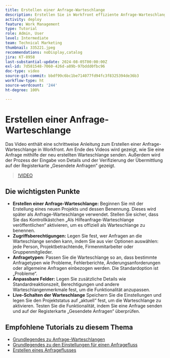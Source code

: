 ```yaml
---
title: Erstellen einer Anfrage-Warteschlange
description: Erstellen Sie in Workfront effiziente Anfrage-Warteschlangen, indem Sie Zugriffsberechtigungen definieren, Anfragetypen und Felder anpassen, die Warteschlange aktivieren und ihre Funktionalität für ein nahtloses Management der Projektübermittlung testen.
activity: deploy
feature: Work Management
type: Tutorial
role: Admin, User
level: Intermediate
team: Technical Marketing
thumbnail: 335221.jpeg
recommendations: noDisplay,catalog
jira: KT-8958
last-substantial-update: 2024-08-05T00:00:00Z
exl-id: 7d581548-7060-426d-a89b-97bddd0fbc96
doc-type: video
source-git-commit: bbdf99c6bc1be714077fd94fc3f8325394de36b3
workflow-type: ht
source-wordcount: '244'
ht-degree: 100%

---
```


# Erstellen einer Anfrage-Warteschlange

Das Video enthält eine schrittweise Anleitung zum Erstellen einer Anfrage-Warteschlange in Workfront. Am Ende des Videos wird gezeigt, wie Sie eine Anfrage mithilfe der neu erstellten Warteschlange senden. Außerdem wird der Prozess der Eingabe von Details und der Verifizierung der Übermittlung auf der Registerkarte „Gesendete Anfragen“ gezeigt. 

>[!VIDEO](https://video.tv.adobe.com/v/335221/?quality=12&learn=on&enablevpops=1)

## Die wichtigsten Punkte

* **Erstellen einer Anfrage-Warteschlange:** Beginnen Sie mit der Erstellung eines neuen Projekts und dessen Benennung. Dieses wird später als Anfrage-Warteschlange verwendet. Stellen Sie sicher, dass Sie das Kontrollkästchen „Als Hilfeanfrage-Warteschlange veröffentlichen“ aktivieren, um es offiziell als Warteschlange zu benennen. 
* **Zugriffsberechtigungen:** Legen Sie fest, wer Anfragen an die Warteschlange senden kann, indem Sie aus vier Optionen auswählen: jede Person, Projektbetrachtende, Firmenmitarbeiter oder Gruppenmitglieder. 
* **Anfragetypen:** Passen Sie die Warteschlange so an, dass bestimmte Anfragetypen wie Probleme, Fehlerberichte, Änderungsanforderungen oder allgemeine Anfragen einbezogen werden. Die Standardoption ist „Probleme“.
* **Anpassbare Felder:** Legen Sie zusätzliche Details wie Standardreaktionszeit, Berechtigungen und andere Warteschlangenmerkmale fest, um die Funktionalität anzupassen. 
* **Live-Schalten der Warteschlange** Speichern Sie die Einstellungen und legen Sie den Projektstatus auf „aktuell“ fest, um die Warteschlange zu aktivieren. Testen Sie die Funktionalität, indem Sie eine Anfrage senden und auf der Registerkarte „Gesendete Anfragen“ überprüfen.

## Empfohlene Tutorials zu diesem Thema

* [Grundlegendes zu Anfrage-Warteschlangen](/help/manage-work/request-queues/understand-request-queues.md)
* [Grundlegendes zu den Einstellungen für einen Anfragefluss](/help/manage-work/request-queues/understand-settings-for-a-flow-request.md)
* [Erstellen eines Anfrageflusses](/help/manage-work/request-queues/create-a-request-flow.md)

